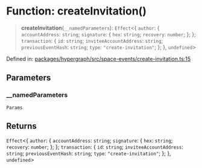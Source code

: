 # Function: createInvitation()

> **createInvitation**(`__namedParameters`): `Effect`\<\{ `author`: \{ `accountAddress`: `string`; `signature`: \{ `hex`: `string`; `recovery`: `number`; \}; \}; `transaction`: \{ `id`: `string`; `inviteeAccountAddress`: `string`; `previousEventHash`: `string`; `type`: `"create-invitation"`; \}; \}, `undefined`\>

Defined in: [packages/hypergraph/src/space-events/create-invitation.ts:15](https://github.com/hashirpm/hypergraph/blob/ab4ea1cdb9430798142e0d735aac9d31c2cf0ae0/packages/hypergraph/src/space-events/create-invitation.ts#L15)

## Parameters

### \_\_namedParameters

`Params`

## Returns

`Effect`\<\{ `author`: \{ `accountAddress`: `string`; `signature`: \{ `hex`: `string`; `recovery`: `number`; \}; \}; `transaction`: \{ `id`: `string`; `inviteeAccountAddress`: `string`; `previousEventHash`: `string`; `type`: `"create-invitation"`; \}; \}, `undefined`\>
